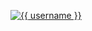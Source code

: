 <p align="{{ alignment }}">
 <a href="https://github.com/{{ username }}">
  <img src="https://github-profile-trophy.vercel.app/?username={{ username }}" alt="{{ username }}" />
 </a>
</p>